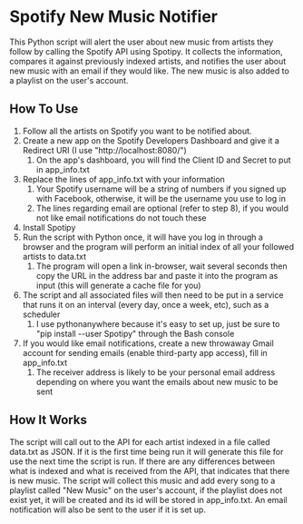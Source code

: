 Spotify New Music Notifier
==================

This Python script will alert the user about new music from artists they follow by calling the Spotify API using Spotipy. It collects the information, compares it against previously indexed artists, and notifies the user about new music with an email if they would like. The new music is also added to a playlist on the user's account.

## How To Use

1. Follow all the artists on Spotify you want to be notified about.
2. Create a new app on the Spotify Developers Dashboard and give it a Redirect URI (I use "http://localhost:8080/")
	1. On the app's dashboard, you will find the Client ID and Secret to put in app_info.txt
3. Replace the lines of app_info.txt with your information
	1. Your Spotify username will be a string of numbers if you signed up with Facebook, otherwise, it will be the username you use to log in
	2. The lines regarding email are optional (refer to step 8), if you would not like email notifications do not touch these
4. Install Spotipy
5. Run the script with Python once, it will have you log in through a browser and the program will perform an initial index of all your followed artists to data.txt
	1. The program will open a link in-browser, wait several seconds then copy the URL in the address bar and paste it into the program as input (this will generate a cache file for you)
7. The script and all associated files will then need to be put in a service that runs it on an interval (every day, once a week, etc), such as a scheduler
	1. I use pythonanywhere because it's easy to set up, just be sure to "pip install --user Spotipy" through the Bash console
8. If you would like email notifications, create a new throwaway Gmail account for sending emails (enable third-party app access), fill in app_info.txt
	1. The receiver address is likely to be your personal email address depending on where you want the emails about new music to be sent

## How It Works

The script will call out to the API for each artist indexed in a file called data.txt as JSON. If it is the first time being run it will generate this file for use the next time the script is run. If there are any differences between what is indexed and what is received from the API, that indicates that there is new music. The script will collect this music and add every song to a playlist called "New Music" on the user's account, if the playlist does not exist yet, it will be created and its id will be stored in app_info.txt. An email notification will also be sent to the user if it is set up.